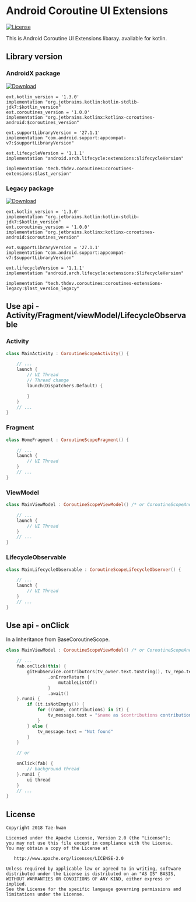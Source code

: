 # Android Coroutine UI Extensions
[![License](https://img.shields.io/hexpm/l/plug.svg)]()

This is Android Coroutine UI Extensions libaray.
available for kotlin.


## Library version

### AndroidX package

[ ![Download](https://api.bintray.com/packages/taehwandev/thdev.tech/coroutines-extensions/images/download.svg) ](https://bintray.com/taehwandev/thdev.tech/coroutines-extensions/_latestVersion)

```
ext.kotlin_version = '1.3.0'
implementation "org.jetbrains.kotlin:kotlin-stdlib-jdk7:$kotlin_version"
ext.coroutines_version = '1.0.0'
implementation "org.jetbrains.kotlinx:kotlinx-coroutines-android:$coroutines_version"

ext.supportLibraryVersion = '27.1.1'
implementation "com.android.support:appcompat-v7:$supportLibraryVersion"

ext.lifecycleVersion = '1.1.1'
implementation "android.arch.lifecycle:extensions:$lifecycleVersion"

implementation 'tech.thdev.coroutines:coroutines-extensions:$last_version'
```

### Legacy package

[ ![Download](https://api.bintray.com/packages/taehwandev/thdev.tech/coroutines-extensions-legacy/images/download.svg) ](https://bintray.com/taehwandev/thdev.tech/coroutines-extensions-legacy/_latestVersion)

```
ext.kotlin_version = '1.3.0'
implementation "org.jetbrains.kotlin:kotlin-stdlib-jdk7:$kotlin_version"
ext.coroutines_version = '1.0.0'
implementation "org.jetbrains.kotlinx:kotlinx-coroutines-android:$coroutines_version"

ext.supportLibraryVersion = '27.1.1'
implementation "com.android.support:appcompat-v7:$supportLibraryVersion"

ext.lifecycleVersion = '1.1.1'
implementation "android.arch.lifecycle:extensions:$lifecycleVersion"

implementation "tech.thdev.coroutines:coroutines-extensions-legacy:$last_version_legacy"
```

## Use api - Activity/Fragment/viewModel/LifecycleObservable

### Activity

```kotlin
class MainActivity : CoroutineScopeActivity() {

    // ...
    launch {
        // UI Thread
        // Thread change
        launch(Dispatchers.Default) {

        }
    }
    // ...
}
```

### Fragment

```kotlin
class HomeFragment : CoroutineScopeFragment() {

    // ...
    launch {
        // UI Thread
    }
    // ...
}
```

### ViewModel

```kotlin
class MainViewModel : CoroutineScopeViewModel() /* or CoroutineScopeAndroidViewModel() */ {

    // ...
    launch {
        // UI Thread
    }
    // ...
}
```

### LifecycleObservable

```kotlin
class MainLifecycleObservable : CoroutineScopeLifecycleObserver() {

    // ...
    launch {
        // UI Thread
    }
    // ...
}
```

## Use api - onClick

In a Inheritance from BaseCoroutineScope.

```kotlin
class MainViewModel : CoroutineScopeViewModel() /* or CoroutineScopeAndroidViewModel() */ {

    // ...
    fab.onClick(this) {
        gitHubService.contributors(tv_owner.text.toString(), tv_repo.text.toString())
                .onErrorReturn {
                    mutableListOf()
                }
                .await()
    }.runUi {
        if (it.isNotEmpty()) {
            for ((name, contributions) in it) {
                tv_message.text = "$name as $contributions contributions!"
            }
        } else {
            tv_message.text = "Not found"
        }
    }

    // or

    onClick(fab) {
        // background thread
    }.runUi {
        ui thread
    }
    // ...
}
```


## License

```
Copyright 2018 Tae-hwan

Licensed under the Apache License, Version 2.0 (the "License");
you may not use this file except in compliance with the License.
You may obtain a copy of the License at

   http://www.apache.org/licenses/LICENSE-2.0

Unless required by applicable law or agreed to in writing, software
distributed under the License is distributed on an "AS IS" BASIS,
WITHOUT WARRANTIES OR CONDITIONS OF ANY KIND, either express or implied.
See the License for the specific language governing permissions and
limitations under the License.
```